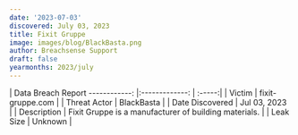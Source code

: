 ```yaml
---
date: '2023-07-03'
discovered: July 03, 2023
title: Fixit Gruppe
image: images/blog/BlackBasta.png
author: Breachsense Support
draft: false
yearmonths: 2023/july
---
```



| Data Breach Report
------------:     |:-------------:    | :-----:|
| Victim      | fixit-gruppe.com      | 
| Threat Actor      | BlackBasta      | 
| Date Discovered      | Jul 03, 2023      | 
| Description      | Fixit Gruppe is a manufacturer of building materials.      | 
| Leak Size      | Unknown      | 

